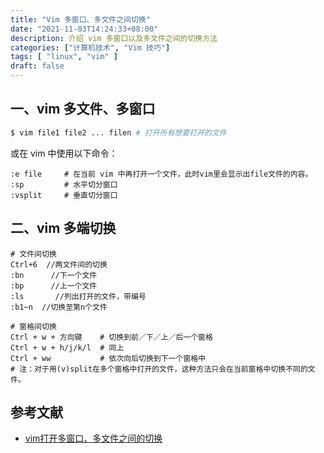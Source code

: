 ```yaml
---
title: "Vim 多窗口、多文件之间切换"
date: "2021-11-03T14:24:33+08:00"
description: 介绍 vim 多窗口以及多文件之间的切换方法
categories: ["计算机技术", "Vim 技巧"]
tags: [ "linux", "vim" ]
draft: false
---
```


## 一、vim 多文件、多窗口

```bash
$ vim file1 file2 ... filen # 打开所有想要打开的文件
```
或在 vim 中使用以下命令：
```vim
:e file     # 在当前 vim 中再打开一个文件，此时vim里会显示出file文件的内容。
:sp         # 水平切分窗口
:vsplit     # 垂直切分窗口
```

## 二、vim 多端切换

```vim
# 文件间切换
Ctrl+6  //两文件间的切换
:bn      //下一个文件
:bp      //上一个文件
:ls       //列出打开的文件，带编号
:b1~n  //切换至第n个文件

# 窗格间切换
Ctrl + w + 方向键    # 切换到前／下／上／后一个窗格
Ctrl + w + h/j/k/l  # 同上
Ctrl + ww           # 依次向后切换到下一个窗格中
# 注：对于用(v)split在多个窗格中打开的文件，这种方法只会在当前窗格中切换不同的文件。

```

## 参考文献

- [vim打开多窗口、多文件之间的切换](https://blog.csdn.net/qq_22716879/article/details/50810449)
